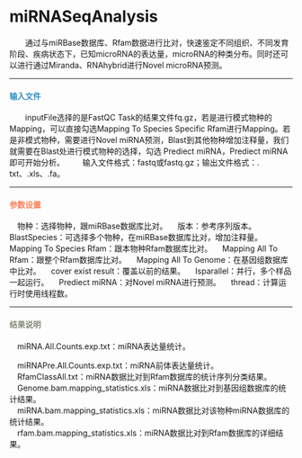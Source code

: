 # miRNASeqAnalysis
　　通过与miRBase数据库、Rfam数据进行比对，快速鉴定不同组织、不同发育阶段、疾病状态下，已知microRNA的表达量，microRNA的种类分布。同时还可以进行通过Miranda、RNAhybrid进行Novel microRNA预测。

***
#### **<i class="fa fa-dot-circle-o" aria-hidden="true" style="color:#3090C7"></i><span style="color:#3090C7"> 输入文件**
　　inputFile选择的是FastQC Task的结果文件fq.gz，若是进行模式物种的Mapping，可以直接勾选Mapping To Species Specific Rfam进行Mapping。若是非模式物种，需要进行Novel miRNA预测，Blast到其他物种增加注释量，我们就需要在Blast处进行模式物种的选择，勾选 Prediect miRNA，Prediect miRNA即可开始分析。
　　输入文件格式：fastq或fastq.gz；输出文件格式：. txt、.xls、.fa。

***
#### **<i class="fa fa-cog" aria-hidden="true" style="color:#F88158"></i> <span style="color:#F88158">参数设置**
　<label id='species'>物种：</label>选择物种，跟miRBase数据库比对。
　<label id='speciesVersion'>版本：</label>参考序列版本。
　<label id='blastSpecies'>BlastSpecies：</label>可选择多个物种，在miRBase数据库比对，增加注释量。
　<label id='mappingToSpeciesRfam'>Mapping To Species Rfam：</label>跟本物种Rfam数据库比对。
　<label id='mappingAllToRfam'>Mapping All To Rfam：</label>跟整个Rfam数据库比对。
　<label id='mappingAllToGenome'>Mapping All To Genome：</label>在基因组数据库中比对。
　<label id='overlap'>cover exist result：</label>覆盖以前的结果。
　<label id='isparallel'>Isparallel：</label>并行，多个样品一起运行。
　<label id='predictMirna'>Prediect miRNA：</label>对Novel miRNA进行预测。
　<label id='thread'>thread：</label>计算运行时使用线程数。

***
#### **<i class="fa fa-file-text" aria-hidden="true" style="color:#848b79"></i><span style="color:#848b79"> 结果说明**
　miRNA.All.Counts.exp.txt：miRNA表达量统计。
<div style="text-align:center">
<img data-src="1.png" width="550px"  ></img>
</div>
　miRNAPre.All.Counts.exp.txt：miRNA前体表达量统计。
<div style="text-align:center">
<img data-src="2.png" width="550px" ></img>
</div>
　RfamClassAll.txt：miRNA数据比对到Rfam数据库的统计序列分类结果。
<div style="text-align:center">
<img data-src="3.png" width="400px" ></img>
</div>
　Genome.bam.mapping_statistics.xls：miRNA数据比对到基因组数据库的统计结果。
<div style="text-align:center">
<img data-src="4.png" width="500px" ></img>
</div>
　miRNA.bam.mapping_statistics.xls：miRNA数据比对该物种miRNA数据库的统计结果。
<div style="text-align:center">
<img data-src="5.png" width="500px"></img>
</div>
　rfam.bam.mapping_statistics.xls：miRNA数据比对到Rfam数据库的详细结果。
<div style="text-align:center">
<img data-src="6.png" width="500px" ></img>
</div>



